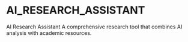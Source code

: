 # AI_RESEARCH_ASSISTANT
AI Research Assistant A comprehensive research tool that combines AI analysis with academic resources.
